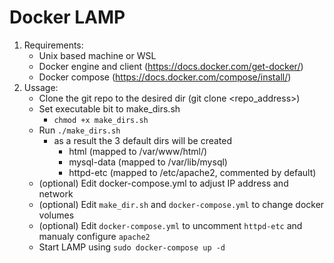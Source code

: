 # Docker LAMP

1. Requirements:
    - Unix based machine or WSL
    - Docker engine and client (https://docs.docker.com/get-docker/)
    - Docker compose (https://docs.docker.com/compose/install/)
2. Ussage:
    - Clone the git repo to the desired dir (git clone <repo_address>)
    - Set executable bit to make_dirs.sh
      - `chmod +x make_dirs.sh`
    - Run `./make_dirs.sh`
        - as a result the 3 default dirs will be created
            - html (mapped to /var/www/html/)
            - mysql-data (mapped to /var/lib/mysql)
            - httpd-etc (mapped to /etc/apache2, commented by default)
    - (optional) Edit docker-compose.yml to adjust IP address and network
    - (optional) Edit `make_dir.sh` and `docker-compose.yml` to change docker volumes
    - (optional) Edit `docker-compose.yml` to uncomment `httpd-etc` and manualy configure `apache2`
    - Start LAMP using `sudo docker-compose up -d`
   
